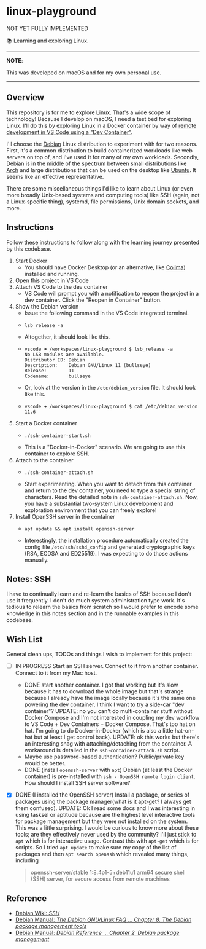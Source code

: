# linux-playground

NOT YET FULLY IMPLEMENTED

📚 Learning and exploring Linux.

---
**NOTE**:

This was developed on macOS and for my own personal use.

---


## Overview

This repository is for me to explore Linux. That's a wide scope of technology! Because I develop on macOS, I need a test
bed for exploring Linux. I'll do this by exploring Linux in a Docker container by way of [remote development in VS Code
using a "Dev Container"](https://code.visualstudio.com/docs/remote/remote-overview).

I'll choose the [Debian](https://www.debian.org/) Linux distribution to experiment with for two reasons. First, it's a
common distribution to build containerized workloads like web servers on top of, and I've used it for many of my own
workloads. Secondly, Debian is in the middle of the spectrum between small distributions like [Arch](https://archlinux.org/)
and large distributions that can be used on the desktop like [Ubuntu](https://ubuntu.com/). It seems like an effective
representative.

There are some miscellaneous things I'd like to learn about Linux (or even more broadly Unix-based systems and computing
tools) like SSH (again, not a Linux-specific thing), systemd, file permissions, Unix domain sockets, and more.


## Instructions

Follow these instructions to follow along with the learning journey presented by this codebase.

1. Start Docker
   * You should have Docker Desktop (or an alternative, like [Colima](https://github.com/abiosoft/colima)) installed and
     running.
1. Open this project in VS Code
1. Attach VS Code to the dev container
   * VS Code will prompt you with a notification to reopen the project in a dev container. Click the "Reopen in Container"
     button.
1. Show the Debian version
   * Issue the following command in the VS Code integrated terminal.
   * ```shell
     lsb_release -a
     ```
   * Altogether, it should look like this.
   * ```text
     vscode ➜ /workspaces/linux-playground $ lsb_release -a
     No LSB modules are available.
     Distributor ID: Debian
     Description:    Debian GNU/Linux 11 (bullseye)
     Release:        11
     Codename:       bullseye
     ```
   * Or, look at the version in the `/etc/debian_version` file. It should look like this.
   * ```text
     vscode ➜ /workspaces/linux-playground $ cat /etc/debian_version 
     11.6
     ```
1. Start a Docker container
   * ```shell
     ./ssh-container-start.sh
     ```
   * This is a "Docker-in-Docker" scenario. We are going to use this container to explore SSH.
1. Attach to the container
   * ```shell
     ./ssh-container-attach.sh
     ```
   * Start experimenting. When you want to detach from this container and return to the dev container, you need to type
     a special string of characters. Read the detailed note in `ssh-container-attach.sh`. Now, you have a substantial
     two-system Linux development and exploration environment that you can freely explore!
1. Install OpenSSH server in the container
   * ```shell
     apt update && apt install openssh-server
     ```
   * Interestingly, the installation procedure automatically created the config file `/etc/ssh/sshd_config` and generated
     cryptographic keys (RSA, ECDSA and ED25519). I was expecting to do those actions manually.


## Notes: SSH

I have to continually learn and re-learn the basics of SSH because I don't use it frequently. I don't do much system
administration type work. It's tedious to relearn the basics from scratch so I would prefer to encode some knowledge in
this notes section and in the runnable examples in this codebase. 



## Wish List

General clean ups, TODOs and things I wish to implement for this project:

* [ ] IN PROGRESS Start an SSH server. Connect to it from another container. Connect to it from my Mac host.
  * DONE start another container. I got that working but it's slow because it has to download the whole image but
    that's strange because I already have the image locally because it's the same one powering the dev container. I think
    I want to try a side-car "dev container"? UPDATE: no you can't do multi-container stuff without Docker Compose and I'm
    not interested in coupling my dev workflow to VS Code + Dev Containers + Docker Compose. That's too hat on hat. I'm
    going to do Docker-in-Docker (which is also a little hat-on-hat but at least I get control back). UPDATE: ok this works
    but there's an interesting snag with attaching/detaching from the container. A workaround is detailed in the `ssh-container-attach.sh`
    script.
  * Maybe use password-based authentication? Public/private key would be better.
  * DONE (install `openssh-server` with `apt`) Debian (at least the Docker container) is pre-installed with `ssh - OpenSSH remote login client`. How should I install
    SSH server software?  
* [x] DONE (I installed the OpenSSH server) Install a package, or series of packages using the package manager(what is it apt-get? I always get them
  confused). UPDATE: Ok I read some docs and I was interesting in using tasksel or aptitude because are the highest level
  interactive tools for package management but they were not installed on the system. This was a little surprising. I would
  be curious to know more about these tools; are they effectively never used by the community? I'll just stick to `apt`
  which is for interactive usage. Contrast this with `apt-get` which is for scripts. So I tried `apt update` to make sure
  my copy of the list of packages and then `apt search openssh` which revealed many things, including

  > openssh-server/stable 1:8.4p1-5+deb11u1 arm64
  secure shell (SSH) server, for secure access from remote machines

  


## Reference

* [Debian Wiki: *SSH*](https://wiki.debian.org/SSH)
* [Debian Manual: *The Debian GNU/Linux FAQ* ... *Chapter 8. The Debian package management tools*](https://www.debian.org/doc/manuals/debian-faq/pkgtools.en.html)
* [Debian Manual: *Debian Reference* ... *Chapter 2. Debian package management*](https://www.debian.org/doc/manuals/debian-reference/ch02.en.html)